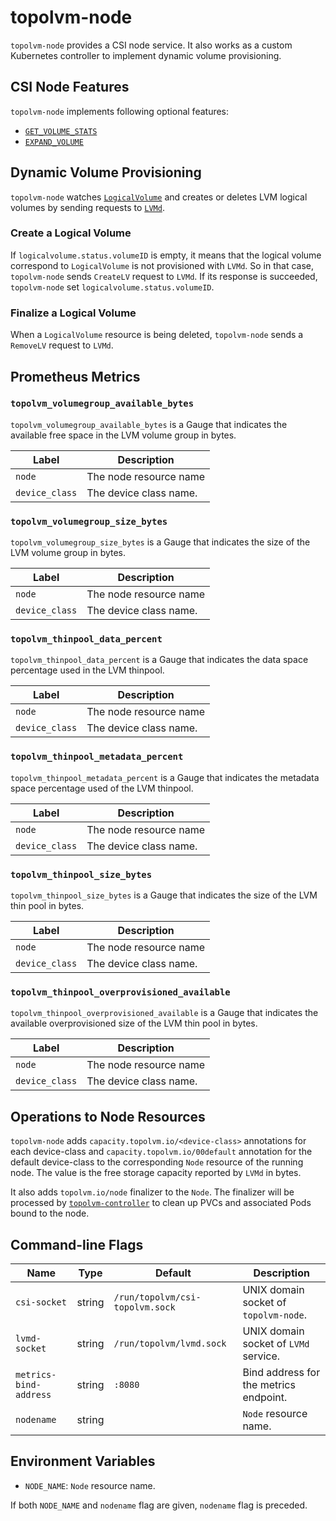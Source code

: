 # topolvm-node

`topolvm-node` provides a CSI node service.  It also works as a custom
Kubernetes controller to implement dynamic volume provisioning.

## CSI Node Features

`topolvm-node` implements following optional features:

- [`GET_VOLUME_STATS`](https://github.com/container-storage-interface/spec/blob/v1.1.0/spec.md#nodegetvolumestats)
- [`EXPAND_VOLUME`](https://github.com/container-storage-interface/spec/blob/v1.1.0/spec.md#nodeexpandvolume)


## Dynamic Volume Provisioning

`topolvm-node` watches [`LogicalVolume`](./crd-logical-volume.md) and creates
or deletes LVM logical volumes by sending requests to [`LVMd`](./lvmd.md).

### Create a Logical Volume

If `logicalvolume.status.volumeID` is empty,
it means that the logical volume correspond to `LogicalVolume` is not provisioned with `LVMd`.
So in that case, `topolvm-node` sends `CreateLV` request to `LVMd`.
If its response is succeeded, `topolvm-node` set `logicalvolume.status.volumeID`.

### Finalize a Logical Volume

When a `LogicalVolume` resource is being deleted, `topolvm-node` sends
a `RemoveLV` request to `LVMd`.

## Prometheus Metrics

### `topolvm_volumegroup_available_bytes`

`topolvm_volumegroup_available_bytes` is a Gauge that indicates the available
free space in the LVM volume group in bytes.

| Label          | Description            |
| -------------- | ---------------------- |
| `node`         | The node resource name |
| `device_class` | The device class name. |

### `topolvm_volumegroup_size_bytes`

`topolvm_volumegroup_size_bytes` is a Gauge that indicates the size of the LVM volume group in bytes.

| Label          | Description            |
| -------------- | ---------------------- |
| `node`         | The node resource name |
| `device_class` | The device class name. |


### `topolvm_thinpool_data_percent`

`topolvm_thinpool_data_percent` is a Gauge that indicates the data space percentage used in the LVM thinpool.

| Label          | Description            |
| -------------- | ---------------------- |
| `node`         | The node resource name |
| `device_class` | The device class name. |


### `topolvm_thinpool_metadata_percent`

`topolvm_thinpool_metadata_percent` is a Gauge that indicates the metadata space percentage used of the LVM thinpool.

| Label          | Description            |
| -------------- | ---------------------- |
| `node`         | The node resource name |
| `device_class` | The device class name. |


### `topolvm_thinpool_size_bytes`

`topolvm_thinpool_size_bytes` is a Gauge that indicates the size of the LVM thin pool in bytes.

| Label          | Description            |
| -------------- | ---------------------- |
| `node`         | The node resource name |
| `device_class` | The device class name. |

### `topolvm_thinpool_overprovisioned_available`

`topolvm_thinpool_overprovisioned_available` is a Gauge that indicates the available overprovisioned size of the LVM thin pool in bytes.

| Label          | Description            |
| -------------- | ---------------------- |
| `node`         | The node resource name |
| `device_class` | The device class name. |

## Operations to Node Resources

`topolvm-node` adds `capacity.topolvm.io/<device-class>` annotations
for each device-class and `capacity.topolvm.io/00default` annotation 
for the default device-class to the corresponding `Node` resource of the running node.
The value is the free storage capacity reported by `LVMd` in bytes.

It also adds `topolvm.io/node` finalizer to the `Node`.
The finalizer will be processed by [`topolvm-controller`](./topolvm-controller.md)
to clean up PVCs and associated Pods bound to the node.

## Command-line Flags

| Name                   | Type   | Default                         | Description                            |
| ---------------------- | ------ | ------------------------------- | -------------------------------------- |
| `csi-socket`           | string | `/run/topolvm/csi-topolvm.sock` | UNIX domain socket of `topolvm-node`.  |
| `lvmd-socket`          | string | `/run/topolvm/lvmd.sock`        | UNIX domain socket of `LVMd` service.  |
| `metrics-bind-address` | string | `:8080`                         | Bind address for the metrics endpoint. |
| `nodename`             | string |                                 | `Node` resource name.                  |

## Environment Variables

- `NODE_NAME`: `Node` resource name.

If both `NODE_NAME` and `nodename` flag are given, `nodename` flag is preceded.
